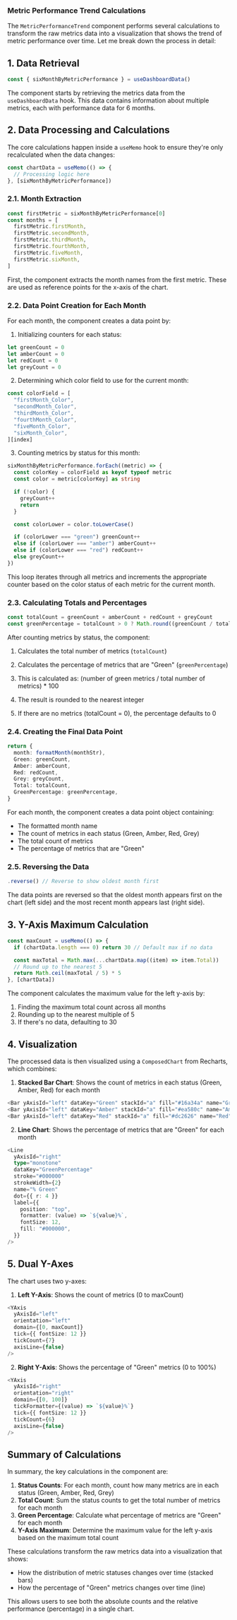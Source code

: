 ### Metric Performance Trend Calculations

The `MetricPerformanceTrend` component performs several calculations to transform the raw metrics data into a visualization that shows the trend of metric performance over time. Let me break down the process in detail:

## 1. Data Retrieval

```typescript
const { sixMonthByMetricPerformance } = useDashboardData()
```

The component starts by retrieving the metrics data from the `useDashboardData` hook. This data contains information about multiple metrics, each with performance data for 6 months.

## 2. Data Processing and Calculations

The core calculations happen inside a `useMemo` hook to ensure they're only recalculated when the data changes:

```typescript
const chartData = useMemo(() => {
  // Processing logic here
}, [sixMonthByMetricPerformance])
```

### 2.1. Month Extraction

```typescript
const firstMetric = sixMonthByMetricPerformance[0]
const months = [
  firstMetric.firstMonth,
  firstMetric.secondMonth,
  firstMetric.thirdMonth,
  firstMetric.fourthMonth,
  firstMetric.fiveMonth,
  firstMetric.sixMonth,
]
```

First, the component extracts the month names from the first metric. These are used as reference points for the x-axis of the chart.

### 2.2. Data Point Creation for Each Month

For each month, the component creates a data point by:

1. Initializing counters for each status:

```typescript
let greenCount = 0
let amberCount = 0
let redCount = 0
let greyCount = 0
```


2. Determining which color field to use for the current month:

```typescript
const colorField = [
  "firstMonth_Color",
  "secondMonth_Color",
  "thirdMonth_Color",
  "fourthMonth_Color",
  "fiveMonth_Color",
  "sixMonth_Color",
][index]
```


3. Counting metrics by status for this month:

```typescript
sixMonthByMetricPerformance.forEach((metric) => {
  const colorKey = colorField as keyof typeof metric
  const color = metric[colorKey] as string

  if (!color) {
    greyCount++
    return
  }

  const colorLower = color.toLowerCase()

  if (colorLower === "green") greenCount++
  else if (colorLower === "amber") amberCount++
  else if (colorLower === "red") redCount++
  else greyCount++
})
```

This loop iterates through all metrics and increments the appropriate counter based on the color status of each metric for the current month.




### 2.3. Calculating Totals and Percentages

```typescript
const totalCount = greenCount + amberCount + redCount + greyCount
const greenPercentage = totalCount > 0 ? Math.round((greenCount / totalCount) * 100) : 0
```

After counting metrics by status, the component:

1. Calculates the total number of metrics (`totalCount`)
2. Calculates the percentage of metrics that are "Green" (`greenPercentage`)

1. This is calculated as: (number of green metrics / total number of metrics) * 100
2. The result is rounded to the nearest integer
3. If there are no metrics (totalCount = 0), the percentage defaults to 0





### 2.4. Creating the Final Data Point

```typescript
return {
  month: formatMonth(monthStr),
  Green: greenCount,
  Amber: amberCount,
  Red: redCount,
  Grey: greyCount,
  Total: totalCount,
  GreenPercentage: greenPercentage,
}
```

For each month, the component creates a data point object containing:

- The formatted month name
- The count of metrics in each status (Green, Amber, Red, Grey)
- The total count of metrics
- The percentage of metrics that are "Green"


### 2.5. Reversing the Data

```typescript
.reverse() // Reverse to show oldest month first
```

The data points are reversed so that the oldest month appears first on the chart (left side) and the most recent month appears last (right side).

## 3. Y-Axis Maximum Calculation

```typescript
const maxCount = useMemo(() => {
  if (chartData.length === 0) return 30 // Default max if no data

  const maxTotal = Math.max(...chartData.map((item) => item.Total))
  // Round up to the nearest 5
  return Math.ceil(maxTotal / 5) * 5
}, [chartData])
```

The component calculates the maximum value for the left y-axis by:

1. Finding the maximum total count across all months
2. Rounding up to the nearest multiple of 5
3. If there's no data, defaulting to 30


## 4. Visualization

The processed data is then visualized using a `ComposedChart` from Recharts, which combines:

1. **Stacked Bar Chart**: Shows the count of metrics in each status (Green, Amber, Red) for each month

```typescript
<Bar yAxisId="left" dataKey="Green" stackId="a" fill="#16a34a" name="Green" />
<Bar yAxisId="left" dataKey="Amber" stackId="a" fill="#ea580c" name="Amber" />
<Bar yAxisId="left" dataKey="Red" stackId="a" fill="#dc2626" name="Red" />
```


2. **Line Chart**: Shows the percentage of metrics that are "Green" for each month

```typescript
<Line
  yAxisId="right"
  type="monotone"
  dataKey="GreenPercentage"
  stroke="#000000"
  strokeWidth={2}
  name="% Green"
  dot={{ r: 4 }}
  label={{
    position: "top",
    formatter: (value) => `${value}%`,
    fontSize: 12,
    fill: "#000000",
  }}
/>
```




## 5. Dual Y-Axes

The chart uses two y-axes:

1. **Left Y-Axis**: Shows the count of metrics (0 to maxCount)

```typescript
<YAxis
  yAxisId="left"
  orientation="left"
  domain={[0, maxCount]}
  tick={{ fontSize: 12 }}
  tickCount={7}
  axisLine={false}
/>
```


2. **Right Y-Axis**: Shows the percentage of "Green" metrics (0 to 100%)

```typescript
<YAxis
  yAxisId="right"
  orientation="right"
  domain={[0, 100]}
  tickFormatter={(value) => `${value}%`}
  tick={{ fontSize: 12 }}
  tickCount={6}
  axisLine={false}
/>
```




## Summary of Calculations

In summary, the key calculations in the component are:

1. **Status Counts**: For each month, count how many metrics are in each status (Green, Amber, Red, Grey)
2. **Total Count**: Sum the status counts to get the total number of metrics for each month
3. **Green Percentage**: Calculate what percentage of metrics are "Green" for each month
4. **Y-Axis Maximum**: Determine the maximum value for the left y-axis based on the maximum total count


These calculations transform the raw metrics data into a visualization that shows:

- How the distribution of metric statuses changes over time (stacked bars)
- How the percentage of "Green" metrics changes over time (line)


This allows users to see both the absolute counts and the relative performance (percentage) in a single chart.